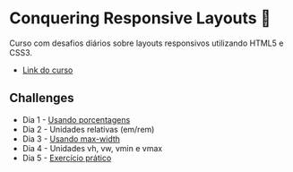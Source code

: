 # Conquering Responsive Layouts :triangular_flag_on_post:

Curso com desafios diários sobre layouts responsivos utilizando HTML5 e CSS3.

- [Link do curso](https://courses.kevinpowell.co/conquering-responsive-layouts)

## Challenges

- Dia 1 - [Usando porcentagens](https://github.com/l4ur4oliveira/conquering-responsive/tree/main/challenge-01)
- Dia 2 - Unidades relativas (em/rem)
- Dia 3 - [Usando max-width](https://github.com/l4ur4oliveira/conquering-responsive/tree/main/challenge-02)
- Dia 4 - Unidades vh, vw, vmin e vmax
- Dia 5 - [Exercício prático](https://github.com/l4ur4oliveira/conquering-responsive/tree/main/challenge-03)